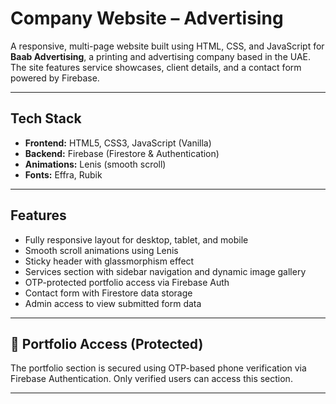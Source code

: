 #  Company Website – Advertising

A responsive, multi-page website built using HTML, CSS, and JavaScript for **Baab Advertising**, a printing and advertising company based in the UAE. The site features service showcases, client details, and a contact form powered by Firebase.

---

##  Tech Stack

- **Frontend:** HTML5, CSS3, JavaScript (Vanilla)
- **Backend:** Firebase (Firestore & Authentication)
- **Animations:** Lenis (smooth scroll)
- **Fonts:** Effra, Rubik

---

## Features

- Fully responsive layout for desktop, tablet, and mobile
- Smooth scroll animations using Lenis
- Sticky header with glassmorphism effect
- Services section with sidebar navigation and dynamic image gallery
- OTP-protected portfolio access via Firebase Auth
- Contact form with Firestore data storage
- Admin access to view submitted form data

---

## 🔐 Portfolio Access (Protected)

The portfolio section is secured using OTP-based phone verification via Firebase Authentication. Only verified users can access this section.

---
